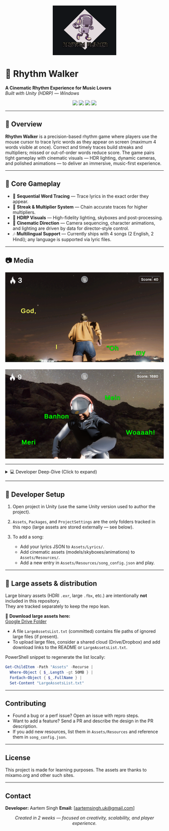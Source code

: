 <p align="center">
  <img src="Screenshots\Rhythm Walker.png" alt="Rhythm Walker Banner" width="40%"/>
</p>

# 🎵 Rhythm Walker

**A Cinematic Rhythm Experience for Music Lovers**  
*Built with Unity (HDRP) — Windows*

<p align="center">
  <img src="https://img.shields.io/badge/Engine-Unity%202022+-black?style=for-the-badge&logo=unity" />
  <img src="https://img.shields.io/badge/Language-C%23-239120?style=for-the-badge&logo=c-sharp" />
  <img src="https://img.shields.io/badge/Render%20Pipeline-HDRP-blueviolet?style=for-the-badge" />
  <img src="https://img.shields.io/badge/Platform-Windows-blue?style=for-the-badge&logo=windows" />
</p>

---

## 🌟 Overview

**Rhythm Walker** is a precision-based rhythm game where players use the mouse cursor to trace lyric words as they appear on screen (maximum 4 words visible at once). Correct and timely traces build streaks and multipliers; missed or out-of-order words reduce score. The game pairs tight gameplay with cinematic visuals — HDR lighting, dynamic cameras, and polished animations — to deliver an immersive, music-first experience.

---

## 🎯 Core Gameplay

* 🎼 **Sequential Word Tracing** — Trace lyrics in the exact order they appear.
* 🔁 **Streak & Multiplier System** — Chain accurate traces for higher multipliers.
* 🌌 **HDRP Visuals** — High-fidelity lighting, skyboxes and post-processing.
* 🎥 **Cinematic Direction** — Camera sequencing, character animations, and lighting are driven by data for director-style control.
* 🎶 **Multilingual Support** — Currently ships with 4 songs (2 English, 2 Hindi); any language is supported via lyric files.

---

## 📷 Media

<img src="Screenshots\Screenshot 2025-08-12 232439.png" style="margin-bottom:20px;" />

<img src="Screenshots\Screenshot 2025-08-12 232715.png" />

---

<details>
<summary>💻 Developer Deep-Dive (Click to expand)</summary>

### 🛠 Technical Highlights

* **Engine:** Unity (HDRP)
* **Platform:** Windows
* **Key scripts:** `SequenceController.cs`, lyric & song loaders, tracing detection
* **Design goal:** Scalability & replicability — level creation is data-driven, non-programmers can author content.

---

### 🔁 Content Pipeline (Add songs / levels without code)

Rhythm Walker separates *content* from *code* so creators can design levels purely by editing JSON and adding assets to `Assets/Resources`.

#### 1) Lyrics files — `Assets/Lyrics`

Lyrics are time-coded JSON arrays. Each object defines the window when a word appears.

```json
[
  { "start": "00:00:17.89", "end": "00:00:18.36", "text": "Arms" },
  { "start": "00:00:18.36", "end": "00:00:18.83", "text": "around" },
  { "start": "00:00:18.83", "end": "00:00:19.30", "text": "you" }
]
```

* **Creation:** Manually authoring JSON or converting `.lrc` files works.
* **Behavior:** Words are spawned at their `start` time and removed at `end` (or when traced). Order is enforced — untraced earlier words count as missed.

---

#### 2) Song configuration — `Assets/Resources/song_config.json`

This is the director’s control file. It maps cinematic assets and timing to a song and drives `SequenceController.cs`.

Example entry:

```json
{
  "title": "bbno$, y2k - lalala",
  "playerModelName": "MainCharacter",
  "skyCubemapNames": ["AmbienceExposure4k", "UnearthlyRed4k", "PlanetaryEarth4k", "sandsloot_4k"],
  "cameraPositions": [ { "x": 0, "y": 0, "z": -2 }, { "x": 0, "y": 0, "z": -4 }, { "x": 100, "y": 0, "z": 0 }, { "x": 0, "y": 0, "z": -4 } ],
  "rotateSpeed": [0, 0, 0, 0],
  "fadeDuration": [2, 2, 2, 2],
  "followDistances": [1.5, 1.5, 3.0, 1.5],
  "followHeights": [-1, -1, 1, -1],
  "transitionDurations": [7, 26, 71, 0],
  "animationClipNames": ["idle", "walk", "fall", "run"],
  "sunWorldPositions": [ { "x": 0, "y": 1, "z": -9 }, { "x": 0, "y": 1, "z": -9 }, { "x": 0, "y": 1, "z": -9 }, { "x": 0, "y": 1, "z": -9 } ],
  "attachSunToCamera": [false, false, false, false]
}
```

* **What creators can change:** scenes, camera paths, transition times, character model, animations, skyboxes, sun & lighting, and more.
* **Where assets live:** Place models, animation clips, and skybox cubemaps inside `Assets/Resources` and reference them by name in the JSON.

---

### ⚙️ Extending & Customizing

* Add songs by creating a new lyrics JSON and an entry in `song_config.json`.
* Small behavior changes and new features belong in `SequenceController.cs` and are intentionally modular.
* Want runtime editors for non‑coders? The data-driven approach makes building an in‑editor tool straightforward.

</details>

---

## 🔧 Developer Setup

1. Open project in Unity (use the same Unity version used to author the project).
2. `Assets`, `Packages`, and `ProjectSettings` are the only folders tracked in this repo (large assets are stored externally — see below).
3. To add a song:

   * Add your lyrics JSON to `Assets/Lyrics/`.
   * Add cinematic assets (models/skyboxes/animations) to `Assets/Resources/`.
   * Add a new entry in `Assets/Resources/song_config.json` and play.

---

## 📁 Large assets & distribution

Large binary assets (HDRI `.exr`, large `.fbx`, etc.) are intentionally **not** included in this repository.  
They are tracked separately to keep the repo lean.

🔗 **Download large assets here:**  
[Google Drive Folder](https://drive.google.com/drive/folders/13LYy_GsfUvvhqOO5RsRfmaZX8dFb_t0x?usp=sharing)


* A file `LargeAssetsList.txt` (committed) contains file paths of ignored large files (if present).
* To upload large files, consider a shared cloud (Drive/Dropbox) and add download links to the README or `LargeAssetsList.txt`.

PowerShell snippet to regenerate the list locally:

```powershell
Get-ChildItem -Path "Assets" -Recurse |
  Where-Object { $_.Length -gt 50MB } |
  ForEach-Object { $_.FullName } |
  Set-Content "LargeAssetsList.txt"
```

---

## Contributing

* Found a bug or a perf issue? Open an issue with repro steps.
* Want to add a feature? Send a PR and describe the design in the PR description.
* If you add new resources, list them in `Assets/Resources` and reference them in `song_config.json`.

---

## License

This project is made for learning purposes. The assets are thanks to mixamo.org and other such sites.

---

## Contact

**Developer:** Aartem Singh
**Email:** \[[aartemsingh.uk@gmail.com](mailto:aartemsingh.uk@gmail.com)]

<p align="center">
  <i>Created in 2 weeks — focused on creativity, scalability, and player experience.</i>
</p>
